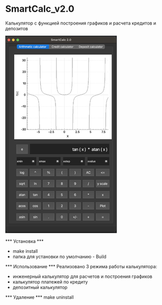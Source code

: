 # SmartCalc_v2.0
Калькулятор с функцией построения графиков и расчета кредитов и депозитов

<img src="materials/mainwindow.png" alt="preview" width="350">

*** Установка *** 
 - make install
 - папка для установки по умолчанию - Build
 
*** Использование ***
Реализовано 3 режима работы калькулятора:
 - инженерный калькулятор для расчетов и построения графиков
 - калькулятор платежей по кредиту
 - депозитный калькулятор

*** Удаление ***
make uninstall
